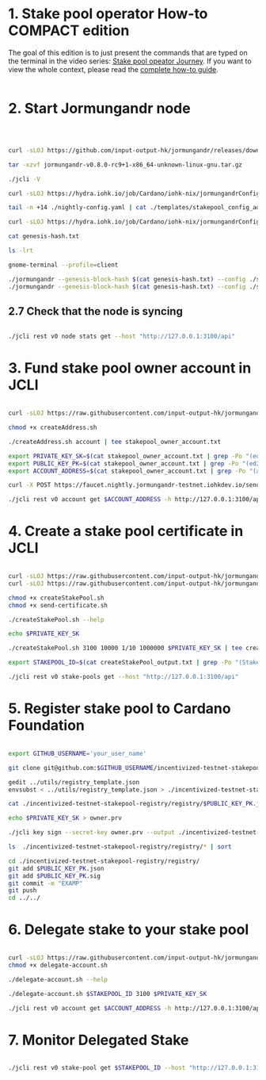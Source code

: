 # 1. Stake pool operator How-to COMPACT edition
The goal of this edition is to just present the commands that are typed on the terminal
in the video series: [Stake pool opeator Journey](https://www.youtube.com/playlist?list=PLnPTB0CuBOBxWkg6WuocFSvu-9VIzgg7I).
If you want to view the whole context, please read the [complete how-to guide](stake_pool_operator_how_to.md).

```sh
```
# 2. Start Jormungandr node
```sh



curl -sLOJ https://github.com/input-output-hk/jormungandr/releases/download/v0.8.0-rc9+1/jormungandr-v0.8.0-rc9+1-x86_64-unknown-linux-gnu.tar.gz

tar -xzvf jormungandr-v0.8.0-rc9+1-x86_64-unknown-linux-gnu.tar.gz

./jcli -V

curl -sLOJ https://hydra.iohk.io/job/Cardano/iohk-nix/jormungandrConfigs.nightly/latest/download/1/nightly-config.yaml

tail -n +14 ./nightly-config.yaml | cat ./templates/stakepool_config_addenda.json - > ./stakepool-config.yaml

curl -sLOJ https://hydra.iohk.io/job/Cardano/iohk-nix/jormungandrConfigs.nightly/latest/download/2/genesis-hash.txt

cat genesis-hash.txt

ls -lrt

gnome-terminal --profile=client

./jormungandr --genesis-block-hash $(cat genesis-hash.txt) --config ./stakepool-config.yaml
./jormungandr --genesis-block-hash $(cat genesis-hash.txt) --config ./stakepool-config.yaml --secret ./node_secret.yaml

```
## 2.7 Check that the node is syncing
```sh

./jcli rest v0 node stats get --host "http://127.0.0.1:3100/api"

```
# 3. Fund stake pool owner account in JCLI
```sh

curl -sLOJ https://raw.githubusercontent.com/input-output-hk/jormungandr-qa/master/scripts/createAddress.sh

chmod +x createAddress.sh

./createAddress.sh account | tee stakepool_owner_account.txt

export PRIVATE_KEY_SK=$(cat stakepool_owner_account.txt | grep -Po "(ed25519e_[0-9a-z]+?)$")
export PUBLIC_KEY_PK=$(cat stakepool_owner_account.txt | grep -Po "(ed25519_[0-9a-z]+?)$")
export ACCOUNT_ADDRESS=$(cat stakepool_owner_account.txt | grep -Po "(addr[0-9a-z]+?)$")

curl -X POST https://faucet.nightly.jormungandr-testnet.iohkdev.io/send-money/$ACCOUNT_ADDRESS

./jcli rest v0 account get $ACCOUNT_ADDRESS -h http://127.0.0.1:3100/api

```
# 4. Create a stake pool certificate in JCLI
```sh

curl -sLOJ https://raw.githubusercontent.com/input-output-hk/jormungandr-qa/master/scripts/createStakePool.sh
curl -sLOJ https://raw.githubusercontent.com/input-output-hk/jormungandr-qa/master/scripts/send-certificate.sh

chmod +x createStakePool.sh
chmod +x send-certificate.sh

./createStakePool.sh --help

echo $PRIVATE_KEY_SK

./createStakePool.sh 3100 10000 1/10 1000000 $PRIVATE_KEY_SK | tee createStakePool_output.txt

export STAKEPOOL_ID=$(cat createStakePool_output.txt | grep -Po "(Stake Pool ID:    [0-9a-z]+?)$" | cut -f2 -d: |xargs)

./jcli rest v0 stake-pools get --host "http://127.0.0.1:3100/api"

```
# 5. Register stake pool to Cardano Foundation
```sh

export GITHUB_USERNAME='your_user_name'

git clone git@github.com:$GITHUB_USERNAME/incentivized-testnet-stakepool-registry.git

gedit ../utils/registry_template.json
envsubst < ../utils/registry_template.json > ./incentivized-testnet-stakepool-registry/registry/$PUBLIC_KEY_PK.json

cat ./incentivized-testnet-stakepool-registry/registry/$PUBLIC_KEY_PK.json

echo $PRIVATE_KEY_SK > owner.prv

./jcli key sign --secret-key owner.prv --output ./incentivized-testnet-stakepool-registry/registry/$PUBLIC_KEY_PK.sig ./incentivized-testnet-stakepool-registry/registry/$PUBLIC_KEY_PK.json

ls  ./incentivized-testnet-stakepool-registry/registry/* | sort

cd ./incentivized-testnet-stakepool-registry/registry/
git add $PUBLIC_KEY_PK.json
git add $PUBLIC_KEY_PK.sig
git commit -m "EXAMP"
git push
cd ../../

```
# 6. Delegate stake to your stake pool
```sh

curl -sLOJ https://raw.githubusercontent.com/input-output-hk/jormungandr-qa/master/scripts/delegate-account.sh
chmod +x delegate-account.sh

./delegate-account.sh --help

./delegate-account.sh $STAKEPOOL_ID 3100 $PRIVATE_KEY_SK

./jcli rest v0 account get $ACCOUNT_ADDRESS -h http://127.0.0.1:3100/api


```
# 7. Monitor Delegated Stake
```sh

./jcli rest v0 stake-pool get $STAKEPOOL_ID --host "http://127.0.0.1:3100/api"
